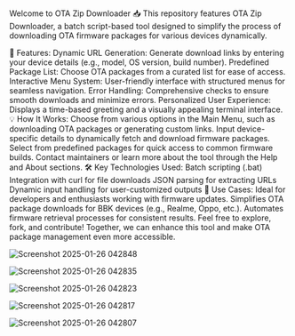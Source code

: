 Welcome to OTA Zip Downloader 📥
This repository features OTA Zip Downloader, a batch script-based tool designed to simplify the process of downloading OTA firmware packages for various devices dynamically.

🚀 Features:
Dynamic URL Generation: Generate download links by entering your device details (e.g., model, OS version, build number).
Predefined Package List: Choose OTA packages from a curated list for ease of access.
Interactive Menu System: User-friendly interface with structured menus for seamless navigation.
Error Handling: Comprehensive checks to ensure smooth downloads and minimize errors.
Personalized User Experience: Displays a time-based greeting and a visually appealing terminal interface.
💡 How It Works:
Choose from various options in the Main Menu, such as downloading OTA packages or generating custom links.
Input device-specific details to dynamically fetch and download firmware packages.
Select from predefined packages for quick access to common firmware builds.
Contact maintainers or learn more about the tool through the Help and About sections.
🛠️ Key Technologies Used:
Batch scripting (.bat)
Integration with curl for file downloads
JSON parsing for extracting URLs
Dynamic input handling for user-customized outputs
🎯 Use Cases:
Ideal for developers and enthusiasts working with firmware updates.
Simplifies OTA package downloads for BBK devices (e.g., Realme, Oppo, etc.).
Automates firmware retrieval processes for consistent results.
Feel free to explore, fork, and contribute! Together, we can enhance this tool and make OTA package management even more accessible.

![Screenshot 2025-01-26 042848](https://github.com/user-attachments/assets/b88ffc68-58a2-490b-a09f-2c0c593fbe2b)

![Screenshot 2025-01-26 042835](https://github.com/user-attachments/assets/1bbe9ce4-0eaa-4f1f-aa97-5e0f65091720)

![Screenshot 2025-01-26 042823](https://github.com/user-attachments/assets/daa5d4df-e450-4b37-bb1f-3853e25f0e89)

![Screenshot 2025-01-26 042817](https://github.com/user-attachments/assets/5f596279-de64-4bae-8a65-3bd215038d32)

![Screenshot 2025-01-26 042807](https://github.com/user-attachments/assets/6a65b108-1b6d-44b0-89e1-2dcb3487ca21)
